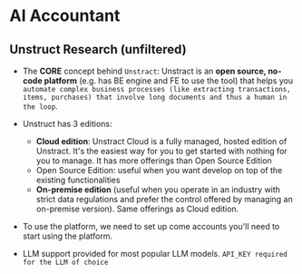 # AI Accountant

## Unstruct Research (unfiltered)
- The **CORE** concept behind `Unstract`: Unstract is an **open source, no-code platform** (e.g. has BE engine and FE to use the tool) that helps you `automate complex business processes (like extracting transactions, items, purchases) that involve long documents and thus a human in the loop`.

- Unstruct has 3 editions:
    - **Cloud edition**: Unstract Cloud is a fully managed, hosted edition of Unstract. It's the easiest way for you to get started with nothing for you to manage. It has more offerings than Open Source Edition
    - Open Source Edition: useful when you want develop on top of the existing functionalities
    - **On-premise edition** (useful when you operate in an industry with strict data regulations and prefer the control offered by managing an on-premise version). Same offerings as Cloud edition.

- To use the platform, we need to set up come accounts you'll need to start using the platform.
- LLM support provided for most popular LLM models. `API_KEY required for the LLM of choice`

